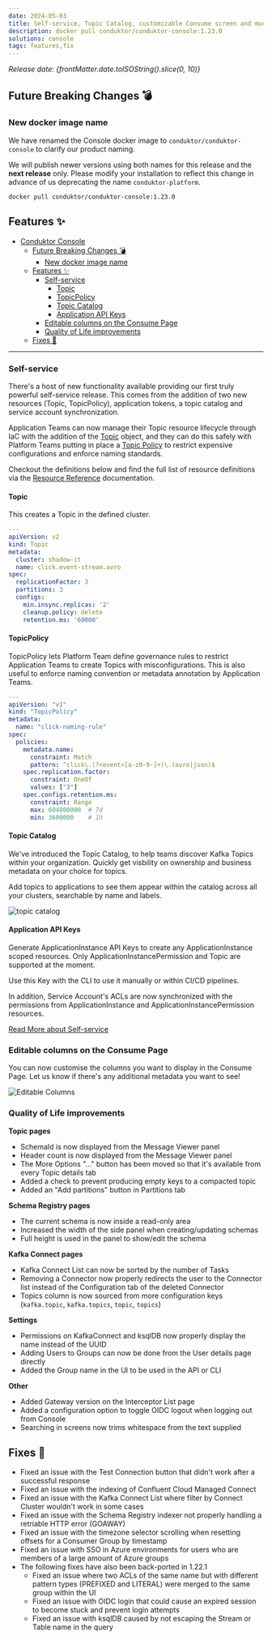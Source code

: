 ```yaml
---
date: 2024-05-03
title: Self-service, Topic Catalog, customizable Consume screen and much more!
description: docker pull conduktor/conduktor-console:1.23.0
solutions: console
tags: features,fix
---
```


*Release date: {frontMatter.date.toISOString().slice(0, 10)}*

## Future Breaking Changes 💣
### New docker image name
We have renamed the Console docker image to `conduktor/conduktor-console` to clarify our product naming.

We will publish newer versions using both names for this release and the **next release** only. Please modify your installation to reflect this change in advance of us deprecating the name `conduktor-platform`.

````shell
docker pull conduktor/conduktor-console:1.23.0
````

## Features ✨

- [Conduktor Console](#conduktor-console)
  - [Future Breaking Changes 💣](#future-breaking-changes-)
    - [New docker image name](#new-docker-image-name)
  - [Features ✨](#features-)
    - [Self-service](#self-service)
      - [Topic](#topic)
      - [TopicPolicy](#topicpolicy)
      - [Topic Catalog](#topic-catalog)
      - [Application API Keys](#application-api-keys)
    - [Editable columns on the Consume Page](#editable-columns-on-the-consume-page)
    - [Quality of Life improvements](#quality-of-life-improvements)
  - [Fixes 🔨](#fixes-)

---

### Self-service

There's a host of new functionality available providing our first truly powerful self-service release. This comes from the addition of two new resources (Topic, TopicPolicy), application tokens, a topic catalog and service account synchronization.


Application Teams can now manage their Topic resource lifecycle through IaC with the addition of the [Topic](https://docs.conduktor.io/platform/reference/resource-reference/kafka/#topic) object, and they can do this safely with Platform Teams putting in place a [Topic Policy](https://docs.conduktor.io/platform/reference/resource-reference/self-service/#topic-policy) to restrict expensive configurations and enforce naming standards.  

Checkout the definitions below and find the full list of resource definitions via the [Resource Reference](https://docs.conduktor.io/platform/reference/resource-reference/) documentation.

#### Topic
This creates a Topic in the defined cluster. 

```yaml
---
apiVersion: v2
kind: Topic
metadata:
  cluster: shadow-it
  name: click.event-stream.avro
spec:
  replicationFactor: 3
  partitions: 3
  configs:
    min.insync.replicas: '2'
    cleanup.policy: delete
    retention.ms: '60000'
```

#### TopicPolicy 
TopicPolicy lets Platform Team define governance rules to restrict Application Teams to create Topics with misconfigurations.
This is also useful to enforce naming convention or metadata annotation by Application Teams.
```yaml
---
apiVersion: "v1"
kind: "TopicPolicy"
metadata:
  name: "click-naming-rule"
spec:
  policies:
    metadata.name:
      constraint: Match
      pattern: ^click\.(?<event>[a-z0-9-]+)\.(avro|json)$
    spec.replication.factor:
      constraint: OneOf
      values: ["3"]
    spec.configs.retention.ms:
      constraint: Range
      max: 604800000  # 7d 
      min: 3600000    # 1h
```
#### Topic Catalog

We've introduced the Topic Catalog, to help teams discover Kafka Topics within your organization. Quickly get visbility on ownership and business metadata on your choice for topics.

Add topics to applications to see them appear within the catalog across all your clusters, searchable by name and labels.

![topic catalog](/images/changelog/platform/v23/TopicCatalog.png)

#### Application API Keys
Generate ApplicationInstance API Keys to create any ApplicationInstance scoped resources.
Only ApplicationInstancePermission and Topic are supported at the moment.

Use this Key with the CLI to use it manually or within CI/CD pipelines.

In addition, Service Account's ACLs are now synchronized with the permissions from ApplicationInstance and ApplicationInstancePermission resources.

[Read More about Self-service](https://docs.conduktor.io/platform/navigation/self-serve/)

### Editable columns on the Consume Page

You can now customise the columns you want to display in the Consume Page. Let us know if there's any additional metadata you want to see!

![Editable Columns](/images/changelog/platform/v23/qol-consume.png)

### Quality of Life improvements
**Topic pages**
- SchemaId is now displayed from the Message Viewer panel
- Header count is now displayed from the Message Viewer panel
- The More Options "..." button has been moved so that it's available from every Topic details tab
- Added a check to prevent producing empty keys to a compacted topic
- Added an "Add partitions" button in Partitions tab

**Schema Registry pages**
- The current schema is now inside a read-only area
- Increased the width of the side panel when creating/updating schemas
- Full height is used in the panel to show/edit the schema

**Kafka Connect pages**
- Kafka Connect List can now be sorted by the number of Tasks
- Removing a Connector now properly redirects the user to the Connector list instead of the Configuration tab of the deleted Connector
- Topics column is now sourced from more configuration keys (`kafka.topic`, `kafka.topics`, `topic`, `topics`)

**Settings**
- Permissions on KafkaConnect and ksqlDB now properly display the name instead of the UUID
- Adding Users to Groups can now be done from the User details page directly
- Added the Group name in the UI to be used in the API or CLI

**Other**
- Added Gateway version on the Interceptor List page
- Added a configuration option to toggle OIDC logout when logging out from Console
- Searching in screens now trims whitespace from the text supplied


## Fixes 🔨
- Fixed an issue with the Test Connection button that didn't work after a successful response
- Fixed an issue with the indexing of Confluent Cloud Managed Connect
- Fixed an issue with the Kafka Connect List where filter by Connect Cluster wouldn't work in some cases
- Fixed an issue with the Schema Registry indexer not properly handling a retriable HTTP error (GOAWAY)
- Fixed an issue with the timezone selector scrolling when resetting offsets for a Consumer Group by timestamp
- Fixed an issue with SSO in Azure environments for users who are members of a large amount of Azure groups
- The following fixes have also been back-ported in 1.22.1
  - Fixed an issue where two ACLs of the same name but with different pattern types (PREFIXED and LITERAL) were merged to the same group within the UI
  - Fixed an issue with OIDC login that could cause an expired session to become stuck and prevent login attempts
  - Fixed an issue with ksqlDB caused by not escaping the Stream or Table name in the query
